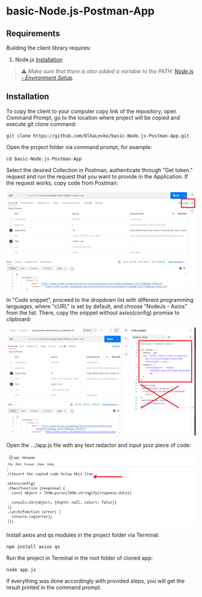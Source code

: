 # basic-Node.js-Postman-App
## Requirements
Building the client library requires:
1.  Node.js [Installation][1]

[1]: https://nodejs.org/en/download/

> ⚠️  _Make sure that there is also added a variable to the PATH: [Node.js - Environment Setup][2]._
>
[2]: https://www.tutorialspoint.com/nodejs/nodejs_environment_setup.htm


## Installation
To copy the client to your computer copy link of the repository, open Command Prompt, go to the location where project will be copied and execute git clone command:
```shell
git clone https://github.com/OlhaLevko/basic-Node.js-Postman-App.git
```
Open the project folder via command prompt, for example:
```shell
cd basic-Node.js-Postman-App
```
Select the desired Collection in Postman, authenticate through "Get token." request and run the request that you want to provide in the Application.
If the request works, copy code from Postman:

![code.png](code.png)

In "Code snippet", proceed to the dropdown list with different programming languages, where "cURL" is set by default, and choose "NodeJs - Axios" from the list. There, copy the snippet without axios(config) promise to clipboard:

![copy.png](copy.png)

Open the .../app.js file with any text redactor and input your piece of code:

![input.png](input.png)

Install axios and qs modules in the project folder via Terminal:
```shell
npm install axios qs
```

Run the project in Terminal in the root folder of cloned app:
```shell
node app.js
```
If everything was done accordingly with provided steps, you will get the result printed in the command prompt.